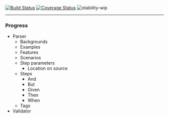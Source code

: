 [![Build Status](https://travis-ci.org/andreventuravale/nanospec.svg?branch=master)](https://travis-ci.org/andreventuravale/nanospec) [![Coverage Status](https://coveralls.io/repos/github/andreventuravale/nanospec/badge.svg?branch=master)](https://coveralls.io/github/andreventuravale/nanospec?branch=master) ![stability-wip](https://img.shields.io/badge/stability-work_in_progress-lightgrey.svg)

---

### Progress

* Parser
  * Backgrounds
  * Examples
  * Features
  * Scenarios
  * Step parameters
    * Location on source
  * Steps
    * And
    * But
    * Given
    * Then
    * When
  * Tags
* Validator
